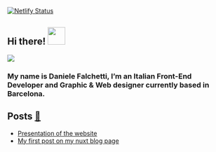 [![Netlify Status](https://api.netlify.com/api/v1/badges/73217788-b54c-4bc8-9603-8bb3a1553afa/deploy-status)](https://app.netlify.com/sites/aprograma/deploys)

## Hi there!  <a href="https://aprograma.co/" :target="_blank" rel="noopener noreferrer"><img src="https://media.giphy.com/media/wF6bpfzo7fpFFhIop7/giphy.gif" width="40" height="40" /></a>

<img src="https://a.storyblok.com/f/106240/9032x3348/bad89f683b/logoanimatebanner.gif" />

### My name is Daniele Falchetti, I’m an Italian Front-End Developer and Graphic & Web designer currently based in Barcelona.

## Posts <a href="https://aprograma.co/blog/" :target="_blank" rel="noopener noreferrer">:mega:</a>

<!-- BLOG-POST-LIST:START -->
- [Presentation of the website](https://aprograma.co/blog/presentation)
- [My first post on my nuxt blog page](https://aprograma.co/blog/my-first-post)
<!-- BLOG-POST-LIST:END -->
